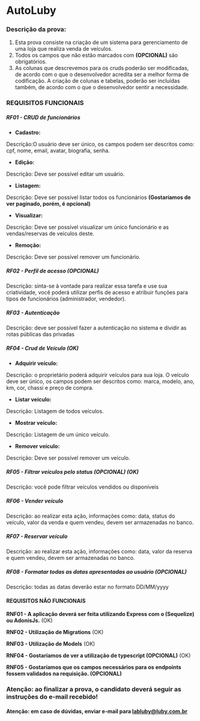 # AutoLuby

### Descrição da prova:

1. Esta prova consiste na criação de um sistema para gerenciamento de uma loja que realiza venda de veículos.
2. Todos os campos que não estão marcados com **(OPCIONAL)** são obrigatórios.
3. As colunas que descrevemos para os cruds poderão ser modificadas, de acordo com o que o desenvolvedor acredita ser a melhor forma de codificação. A criação de colunas e tabelas, poderão ser incluídas também, de acordo com o que o desenvolvedor sentir a necessidade.

### **REQUISITOS FUNCIONAIS**

##### **RF01 -** CRUD de funcionários

- **Cadastro:**

Descrição:O usuário deve ser único, os campos podem ser descritos como: cpf, nome, email, avatar, biografia, senha.

- **Edição:**

Descrição: Deve ser possível editar um usuário.

- **Listagem:**

Descrição: Deve ser possível listar todos os funcionários **(Gostaríamos de ver paginado, porém, é opcional)**

- **Visualizar:**

Descrição: Deve ser possível visualizar um único funcionário e as vendas/reservas de veículos deste.

- **Remoção:**

Descrição: Deve ser possível remover um funcionário.

##### RF02 - Perfil de acesso (OPCIONAL)

Descrição: sinta-se à vontade para realizar essa tarefa e use sua criatividade, você poderá utilizar perfis de acesso e atribuir funções para tipos de funcionários (administrador, vendedor).

##### RF03 - Autenticação

Descrição: deve ser possível fazer a autenticação no sistema e dividir as rotas públicas das privadas

##### RF04 - Crud de Veículo (OK)

- **Adquirir veículo:**

Descrição: o proprietário poderá adquirir veículos para sua loja. O veículo deve ser único, os campos podem ser descritos como: marca, modelo, ano, km, cor, chassi e preço de compra.

- **Listar veículo:**

Descrição: Listagem de todos veículos.

- **Mostrar veículo:**

Descrição: Listagem de um único veículo.

- **Remover veículo:**

Descrição: Deve ser possível remover um veículo.

##### RF05 - Filtrar veículos pelo status (OPCIONAL) (OK)

Descrição: você pode filtrar veículos vendidos ou disponíveis

##### RF06 - Vender veículo

Descrição: ao realizar esta ação, informações como: data, status do veículo, valor da venda e quem vendeu, devem ser armazenadas no banco.

##### RF07 - Reservar veículo

Descrição: ao realizar esta ação, informações como: data, valor da reserva e quem vendeu, devem ser armazenadas no banco.

##### RF08 - Formatar todas as datas apresentadas ao usuário (OPCIONAL)

Descrição: todas as datas deverão estar no formato DD/MM/yyyy

#### REQUISITOS NÃO FUNCIONAIS

**RNF01 - A aplicação deverá ser feita utilizando Express com o (Sequelize) ou AdonisJs.** (OK)

**RNF02 - Utilização de Migrations** (OK)

**RNF03 - Utilização de Models** (OK)

**RNF04 - Gostaríamos de ver a utilização de typescript (OPCIONAL)** (OK)

**RNF05 - Gostaríamos que os campos necessários para os endpoints fossem validados na requisição. (OPCIONAL)**

### **Atenção:** ao finalizar a prova, o candidato deverá seguir as instruções do e-mail recebido!
#### **Atenção:** em caso de dúvidas, enviar e-mail para labluby@luby.com.br